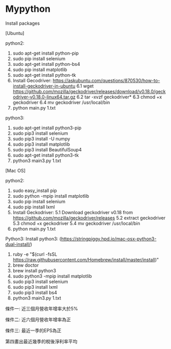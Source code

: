 # Mypython

Install packages

[Ubuntu]

python2:
  1. sudo apt-get install python-pip
  2. sudo pip install selenium
  3. sudo apt-get install python-bs4
  4. sudo pip install matplotlib
  5. sudo apt-get install python-tk
  6. Install Gecodriver: https://askubuntu.com/questions/870530/how-to-install-geckodriver-in-ubuntu
	  6.1 wget https://github.com/mozilla/geckodriver/releases/download/v0.18.0/geckodriver-v0.18.0-linux64.tar.gz
    6.2 tar -xvzf geckodriver*
    6.3 chmod +x geckodriver
    6.4 mv geckodriver /usr/local/bin
  7. python main.py 1.txt

python3:
  1. sudo apt-get install python3-pip
  2. sudo pip3 install selenium
  3. sudo pip3 install -U numpy
  4. sudo pip3 install matplotlib
  5. sudo pip3 install BeautifulSoup4
  6. sudo apt-get install python3-tk
  7. python3 main3.py 1.txt

[Mac OS]

python2:
  1. sudo easy_install pip
  2. sudo python -mpip install matplotlib
  3. sudo pip install selenium
  4. sudo pip install lxml
  5. Install Geckodriver:
    5.1 Download geckodriver v0.18 from https://github.com/mozilla/geckodriver/releases
    5.2 extract geckodriver
    5.3 chmod +x geckodriver
    5.4 mv geckodriver /usr/local/bin
  6. python main.py 1.txt

Python3:
  Install python3: (https://stringpiggy.hpd.io/mac-osx-python3-dual-install/)
  1. ruby -e "$(curl -fsSL https://raw.githubusercontent.com/Homebrew/install/master/install)"
  2. brew doctor
  3. brew install python3
  4. sudo python3 -mpip install matplotlib
  5. sudo pip3 install selenium
  6. sudo pip3 install lxml
  7. sudo pip3 install bs4
  8. python3 main3.py 1.txt
  
條件一: 近三個月營收年增率大於5%

條件二: 近六個月營收年增率為正

條件三: 最近一季的EPS為正

第四畫出最近幾季的稅後淨利率平均
